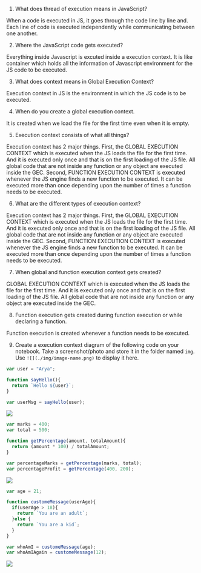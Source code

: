 1. What does thread of execution means in JavaScript?

When a code is executed in JS, it goes through the code line by line and. Each line of code is executed independently while communicating between one another.

2. Where the JavaScript code gets executed?

Everything inside Javascript is excuted inside a execution context. It is like container which holds all the information of Javascript environment for the JS code to be executed.

3. What does context means in Global Execution Context?

Execution context in JS is the environment in which the JS code is to be executed.

4. When do you create a global execution context.

It is created when we load the file for the first time even when it is empty.

5. Execution context consists of what all things?

Execution context has 2 major things. First, the GLOBAL EXECUTION CONTEXT which is executed when the JS loads the file for the first time. And it is executed only once and that is on the first loading of the JS file. All global code that are not inside any function or any object are executed inside the GEC. Second, FUNCTION EXECUTION CONTEXT is executed whenever the JS engine finds a new function to be executed. It can be executed more than once depending upon the number of times a function needs to be executed.

6. What are the different types of execution context?

Execution context has 2 major things. First, the GLOBAL EXECUTION CONTEXT which is executed when the JS loads the file for the first time. And it is executed only once and that is on the first loading of the JS file. All global code that are not inside any function or any object are executed inside the GEC. Second, FUNCTION EXECUTION CONTEXT is executed whenever the JS engine finds a new function to be executed. It can be executed more than once depending upon the number of times a function needs to be executed.


7. When global and function execution context gets created?

GLOBAL EXECUTION CONTEXT which is executed when the JS loads the file for the first time. And it is executed only once and that is on the first loading of the JS file. All global code that are not inside any function or any object are executed inside the GEC.

8. Function execution gets created during function execution or while declaring a function.

Function execution is created whenever a function needs to be executed.


9. Create a execution context diagram of the following code on your notebook. Take a screenshot/photo and store it in the folder named `img`. Use `![](./img/image-name.png)` to display it here.



```js
var user = "Arya";

function sayHello(){
  return `Hello ${user}`;
}

var userMsg = sayHello(user);
```

<!-- Put your image here -->

![](./code/Snippets.executionThread_diagram1.png)



```js
var marks = 400;
var total = 500;

function getPercentage(amount, totalAmount){
  return (amount * 100) / totalAmount;
}

var percentageMarks = getPercentage(marks, total);
var percentageProfit = getPercentage(400, 200);
```

<!-- Put your image here -->

![](./img/executionThread_diagram2.jpg)



```js
var age = 21;

function customeMessage(userAge){
  if(userAge > 18){
    return `You are an adult`;
  }else {
    return `You are a kid`;
  }
}

var whoAmI = customeMessage(age);
var whoAmIAgain = customeMessage(12);
```

<!-- Put your image here -->

![](./img/executionThread_diagram13.jpg)
